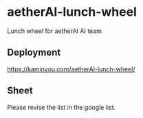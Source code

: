 # aetherAI-lunch-wheel
Lunch wheel for aetherAI AI team

## Deployment
https://kaminyou.com/aetherAI-lunch-wheel/

## Sheet
Please revise the list in the google list.
